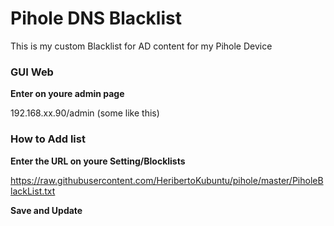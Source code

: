 # Pihole DNS Blacklist
This is my custom Blacklist for AD content for my Pihole Device

### GUI Web

**Enter on youre admin page**

192.168.xx.90/admin (some like this)

### How to Add list

**Enter the URL on youre Setting/Blocklists**

https://raw.githubusercontent.com/HeribertoKubuntu/pihole/master/PiholeBlackList.txt

**Save and Update**

